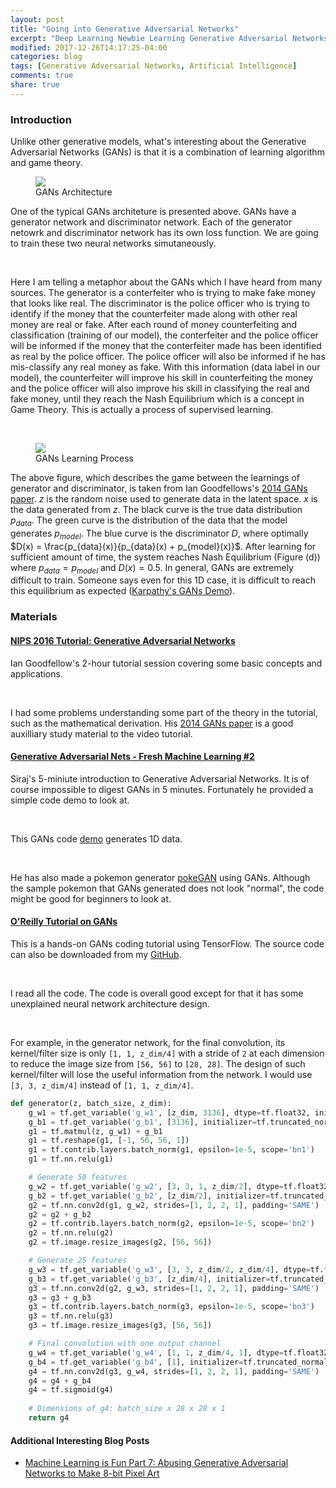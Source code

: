 ```yaml
---
layout: post
title: "Going into Generative Adversarial Networks"
excerpt: "Deep Learning Newbie Learning Generative Adversarial Networks"
modified: 2017-12-26T14:17:25-04:00
categories: blog
tags: [Generative Adversarial Networks, Artificial Intelligence]
comments: true
share: true
---
```


### Introduction

Unlike other generative models, what's interesting about the Generative Adversarial Networks (GANs) is that it is a combination of learning algorithm and game theory.

<div class = "titled-image">
<figure class = "titled-image">
    <img src = "{{ site.url }}/images/blog/2017-12-26-Going-into-GANs/GANs_overall.png">
    <figcaption>GANs Architecture</figcaption>
</figure>
</div>

One of the typical GANs architeture is presented above. GANs have a generator network and discriminator network. Each of the generator netowrk and discriminator network has its own loss function. We are going to train these two neural networks simutaneously.

<br />

Here I am telling a metaphor about the GANs which I have heard from many sources. The generator is a conterfeiter who is trying to make fake money that looks like real. The discriminator is the police officer who is trying to identify if the money that the counterfeiter made along with other real money are real or fake. After each round of money counterfeiting and classification (training of our model), the conterfeiter and the police officer will be informed if the money that the conterfeiter made has been identified as real by the police officer. The police officer will also be informed if he has mis-classify any real money as fake. With this information (data label in our model), the counterfeiter will improve his skill in counterfeiting the money and the police officer will also improve his skill in classifying the real and fake money, until they reach the Nash Equilibrium which is a concept in Game Theory. This is actually a process of supervised learning.

<br />

<div class = "titled-image">
<figure class = "titled-image">
    <img src = "{{ site.url }}/images/blog/2017-12-26-Going-into-GANs/GANs_process.png">
    <figcaption>GANs Learning Process</figcaption>
</figure>
</div>

The above figure, which describes the game between the learnings of generator and discriminator, is taken from Ian Goodfellows's [2014 GANs paper](/downloads/blog/2017-12-26-Going-into-GANs/Ian-Goodfellow-GANs.pdf). $z$ is the random noise used to generate data in the latent space. $x$ is the data generated from $z$. The black curve is the true data distribution $p_{data}$. The green curve is the distribution of the data that the model generates $p_{model}$. The blue curve is the discriminator $D$, where optimally $D(x) = \frac{p_{data}(x)}{p_{data}(x) + p_{model}(x)}$. After learning for sufficient amount of time, the system reaches Nash Equilibrium (Figure (d)) where $p_{data} = p_{model}$ and $D(x) = 0.5$. In general, GANs are extremely difficult to train. Someone says even for this 1D case, it is difficult to reach this equilibrium as expected ([Karpathy's GANs Demo](http://cs.stanford.edu/people/karpathy/gan/)).


### Materials

#### [NIPS 2016 Tutorial: Generative Adversarial Networks](https://leimao.github.io/reading/2016-NIPS_GANs_Tutorial/)

Ian Goodfellow's 2-hour tutorial session covering some basic concepts and applications.

<br />

I had some problems understanding some part of the theory in the tutorial, such as the mathematical derivation. His [2014 GANs paper](/downloads/blog/2017-12-26-Going-into-GANs/Ian-Goodfellow-GANs.pdf) is a good auxilliary study material to the video tutorial.

#### [Generative Adversarial Nets - Fresh Machine Learning #2](https://www.youtube.com/watch?v=deyOX6Mt_As)

Siraj's 5-miniute introduction to Generative Adversarial Networks. It is of course impossible to digest GANs in 5 minutes. Fortunately he provided a simple code demo to look at.

<br />

This GANs code [demo](https://github.com/llSourcell/Generative-Adversarial-Network-Demo) generates 1D data.

<br />

He has also made a pokemon generator [pokeGAN](https://github.com/llSourcell/Pokemon_GAN) using GANs. Although the sample pokemon that GANs generated does not look "normal", the code might be good for beginners to look at.


#### [O'Reilly Tutorial on GANs](https://github.com/jonbruner/generative-adversarial-networks)

This is a hands-on GANs coding tutorial using TensorFlow. The source code can also be downloaded from my [GitHub](https://github.com/leimao/generative-adversarial-networks).

<br />

I read all the code. The code is overall good except for that it has some unexplained neural network architecture design. 

<br />

For example, in the generator network, for the final convolution, its kernel/filter size is only ```[1, 1, z_dim/4]``` with a stride of ```2``` at each dimension to reduce the image size from ```[56, 56]``` to ```[28, 28]```. The design of such kernel/filter will lose the useful information from the network. I would use ```[3, 3, z_dim/4]``` instead of ```[1, 1, z_dim/4]```.

```python
def generator(z, batch_size, z_dim):
    g_w1 = tf.get_variable('g_w1', [z_dim, 3136], dtype=tf.float32, initializer=tf.truncated_normal_initializer(stddev=0.02))
    g_b1 = tf.get_variable('g_b1', [3136], initializer=tf.truncated_normal_initializer(stddev=0.02))
    g1 = tf.matmul(z, g_w1) + g_b1
    g1 = tf.reshape(g1, [-1, 56, 56, 1])
    g1 = tf.contrib.layers.batch_norm(g1, epsilon=1e-5, scope='bn1')
    g1 = tf.nn.relu(g1)

    # Generate 50 features
    g_w2 = tf.get_variable('g_w2', [3, 3, 1, z_dim/2], dtype=tf.float32, initializer=tf.truncated_normal_initializer(stddev=0.02))
    g_b2 = tf.get_variable('g_b2', [z_dim/2], initializer=tf.truncated_normal_initializer(stddev=0.02))
    g2 = tf.nn.conv2d(g1, g_w2, strides=[1, 2, 2, 1], padding='SAME')
    g2 = g2 + g_b2
    g2 = tf.contrib.layers.batch_norm(g2, epsilon=1e-5, scope='bn2')
    g2 = tf.nn.relu(g2)
    g2 = tf.image.resize_images(g2, [56, 56])

    # Generate 25 features
    g_w3 = tf.get_variable('g_w3', [3, 3, z_dim/2, z_dim/4], dtype=tf.float32, initializer=tf.truncated_normal_initializer(stddev=0.02))
    g_b3 = tf.get_variable('g_b3', [z_dim/4], initializer=tf.truncated_normal_initializer(stddev=0.02))
    g3 = tf.nn.conv2d(g2, g_w3, strides=[1, 2, 2, 1], padding='SAME')
    g3 = g3 + g_b3
    g3 = tf.contrib.layers.batch_norm(g3, epsilon=1e-5, scope='bn3')
    g3 = tf.nn.relu(g3)
    g3 = tf.image.resize_images(g3, [56, 56])

    # Final convolution with one output channel
    g_w4 = tf.get_variable('g_w4', [1, 1, z_dim/4, 1], dtype=tf.float32, initializer=tf.truncated_normal_initializer(stddev=0.02))
    g_b4 = tf.get_variable('g_b4', [1], initializer=tf.truncated_normal_initializer(stddev=0.02))
    g4 = tf.nn.conv2d(g3, g_w4, strides=[1, 2, 2, 1], padding='SAME')
    g4 = g4 + g_b4
    g4 = tf.sigmoid(g4)
    
    # Dimensions of g4: batch_size x 28 x 28 x 1
    return g4
``` 

#### Additional Interesting Blog Posts

* [Machine Learning is Fun Part 7: Abusing Generative Adversarial Networks to Make 8-bit Pixel Art](https://medium.com/@ageitgey/abusing-generative-adversarial-networks-to-make-8-bit-pixel-art-e45d9b96cee7)
